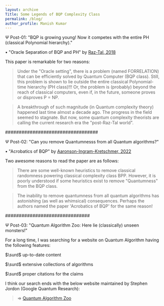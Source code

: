 ```yaml
---
layout: archive
Title: Some Legends of BQP Complexity Class
permalink: /blog/
author_profile: Manish Kumar
---
```

$\Psi$ Post-01: "BQP is growing young! Now it competes with the entire PH (classical Polynomial hierarchy)."

$\bullet$ "Oracle Separation of BQP and PH" by [Raz-Tal, 2018](https://dl.acm.org/doi/10.1145/3313276.3316315)

This paper is remarkable for two reasons:
> Under the "Oracle setting", there is a problem (named FORRELATION) that can be efficiently solved by Quantum Computer (BQP class). Still, this problem is shown to lie outside the entire classical Polynomial-time hierarchy (PH class)!!! Or, the problem is (probably) beyond the reach of classical computers, even if, in the future, someone proves or disproves P = NP.

> A breakthrough of such magnitude (in Quantum complexity theory) happened last time almost a decade ago. The progress in the field seemed to stagnate. But now, some quantum complexity theorists are calling the current research era the "post-Raz-Tal world".


##################################

$\Psi$ Post-02: "Can you remove Quantumnesss from all Quantum algorithms?" 

$\bullet$ "Acrobatics of BQP" by [Aaronson-Ingram-Kretschmer, 2022](https://eccc.weizmann.ac.il/report/2021/164/)

Two awesome reasons to read the paper are as follows:

>There are some well-known heuristics to remove classical randomness powering classical complexity class BPP. However, it is poorly understood if some heuristics exist to remove "Quantumness" from the BQP class.

>The inability to remove quantumness from all quantum algorithms has astonishing (as well as whimsical) consequences. Perhaps the authors named the paper 'Acrobatics of BQP' for the same reason!


###############################

$\Psi$ Post-03: "Quantum Algorithm Zoo: Here lie (classically) unseen monsters!"

For a long time, I was searching for a website on Quantum Algorithm having the following features:
>
$\surd$ up-to-date content
> 
$\surd$ extensive collections of algorithms
> 
$\surd$ proper citations for the claims
>
I think our search ends with the below website maintained by Stephen Jordon (Google Quantum Research):
> $\Rightarrow$ [Quantum Algorithm Zoo](https://quantumalgorithmzoo.org/)
